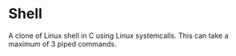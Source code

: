 # Shell
A clone of Linux shell in C using Linux systemcalls. This can take a maximum of 3 piped commands.
